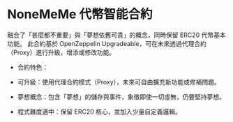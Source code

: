 # NoneMeMe 代幣智能合約

融合了「甚麼都不重要」與「夢想依舊可貴」的概念，同時保留 ERC20 代幣基本功能。
此合約基於 OpenZeppelin Upgradeable，可在未來透過代理合約（Proxy）進行升級，增添或修改功能。

- 合約特色：

- 可升級：使用代理合約模式（Proxy），未來可自由擴充新功能或修補問題。
- 夢想概念：包含「夢想」的儲存與事件，象徵即使一切虛無，仍要堅持夢想。
- 程式難度適中：保留 ERC20 核心，並加入少量自定義邏輯。